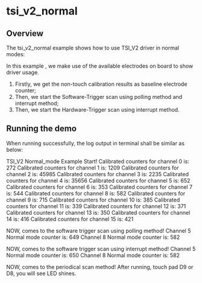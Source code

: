 # tsi_v2_normal

## Overview
The tsi_v2_normal example shows how to use TSI_V2 driver in normal modes:

In this example , we make use of the available electrodes on board to show driver usage.
1. Firstly, we get the non-touch calibration results as baseline electrode counter;
2. Then, we start the Software-Trigger scan using polling method and interrupt method;
3. Then, we start the Hardware-Trigger scan using interrupt method.

## Running the demo
When running successfully, the log output in terminal shall be similar as below:

TSI_V2 Normal_mode Example Start!
Calibrated counters for channel 0 is: 272 
Calibrated counters for channel 1 is: 1209 
Calibrated counters for channel 2 is: 45985 
Calibrated counters for channel 3 is: 2235 
Calibrated counters for channel 4 is: 35656 
Calibrated counters for channel 5 is: 652 
Calibrated counters for channel 6 is: 353 
Calibrated counters for channel 7 is: 544 
Calibrated counters for channel 8 is: 582 
Calibrated counters for channel 9 is: 715 
Calibrated counters for channel 10 is: 385 
Calibrated counters for channel 11 is: 339 
Calibrated counters for channel 12 is: 371 
Calibrated counters for channel 13 is: 350 
Calibrated counters for channel 14 is: 416 
Calibrated counters for channel 15 is: 421 

NOW, comes to the software trigger scan using polling method!
Channel 5 Normal mode counter is: 649 
Channel 8 Normal mode counter is: 582 

NOW, comes to the software trigger scan using interrupt method!
Channel 5 Normal mode counter is: 650 
Channel 8 Normal mode counter is: 582 

NOW, comes to the periodical scan method!
After running, touch pad D9 or D8, you will see LED shines.